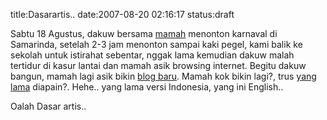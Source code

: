title:Dasarartis..
date:2007-08-20 02:16:17
status:draft

Sabtu 18 Agustus, dakuw bersama <a href="http://chrisnanice.blogspot.com">mamah</a> menonton karnaval di Samarinda, setelah 2-3 jam menonton sampai kaki pegel, kami balik ke sekolah untuk istirahat sebentar, nggak lama kemudian dakuw malah tertidur di kasur lantai dan mamah asik browsing internet. Begitu dakuw bangun, mamah lagi asik bikin <a href="http://chrisnanice.blogspot.com">blog baru</a>. Mamah kok bikin lagi?, trus <a href="http://kecebong.madpage.com/chrisnanice">yang lama</a> diapain?. Hehe.. yang lama versi Indonesia, yang ini English..

Oalah Dasar artis..